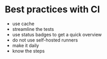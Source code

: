 # Best practices with CI

- use cache
- streamline the tests
- use status badges to get a quick overview
- do not use self-hosted runners
- make it daily
- know the steps

